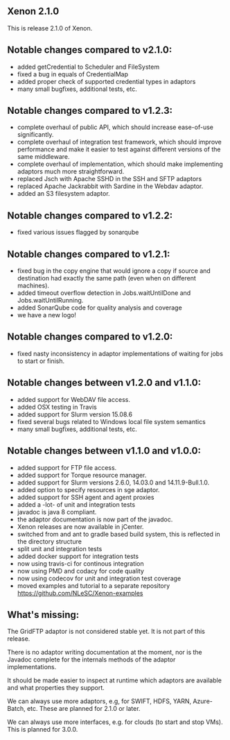 Xenon 2.1.0
-----------

This is release 2.1.0 of Xenon. 

Notable changes compared to v2.1.0:
-----------------------------------

- added getCredential to Scheduler and FileSystem 
- fixed a bug in equals of CredentialMap
- added proper check of supported credential types in adaptors 
- many small bugfixes, additional tests, etc.

Notable changes compared to v1.2.3:
-----------------------------------

- complete overhaul of public API, which should increase ease-of-use significantly. 
- complete overhaul of integration test framework, which should improve performance and make it easier to test against different versions of the same middleware.
- complete overhaul of implementation, which should make implementing adaptors much more straightforward.
- replaced Jsch with Apache SSHD in the SSH and SFTP adaptors
- replaced Apache Jackrabbit with Sardine in the Webdav adaptor. 
- added an S3 filesystem adaptor. 

Notable changes compared to v1.2.2:
-----------------------------------

- fixed various issues flagged by sonarqube

Notable changes compared to v1.2.1:
-----------------------------------

- fixed bug in the copy engine that would ignore a copy if source and destination had exactly the same path (even when on different machines).
- added timeout overflow detection in Jobs.waitUntilDone and Jobs.waitUntilRunning.
- added SonarQube code for quality analysis and coverage
- we have a new logo!

Notable changes compared to v1.2.0:
-----------------------------------

- fixed nasty inconsistency in adaptor implementations of waiting for jobs to start or finish.

Notable changes between v1.2.0 and v1.1.0:
------------------------------------------

- added support for WebDAV file access.
- added OSX testing in Travis
- added support for Slurm version 15.08.6
- fixed several bugs related to Windows local file system semantics
- many small bugfixes, additional tests, etc. 


Notable changes between v1.1.0 and v1.0.0:
------------------------------------------
 
- added support for FTP file access.
- added support for Torque resource manager.
- added support for Slurm versions 2.6.0, 14.03.0 and 14.11.9-Bull.1.0.
- added option to specify resources in sge adaptor.
- added support for SSH agent and agent proxies
- added a -lot- of unit and integration tests
- javadoc is java 8 compliant.
- the adaptor documentation is now part of the javadoc.
- Xenon releases are now available in jCenter.
- switched from and ant to gradle based build system, this is reflected in the directory structure 
- split unit and integration tests
- added docker support for integration tests
- now using travis-ci for continous integration 
- now using PMD and codacy for code quality
- now using codecov for unit and integration test coverage
- moved examples and tutorial to a separate repository https://github.com/NLeSC/Xenon-examples


What's missing:
---------------
	
The GridFTP adaptor is not considered stable yet. It is not part of this release.

There is no adaptor writing documentation at the moment, nor is the Javadoc complete for the internals methods of the adaptor implementations.

It should be made easier to inspect at runtime which adaptors are available and what properties they support.

We can always use more adaptors, e.g, for SWIFT, HDFS, YARN, Azure-Batch, etc. These are planned for 2.1.0 or later.

We can always use more interfaces, e.g. for clouds (to start and stop VMs). This is planned for 3.0.0.



